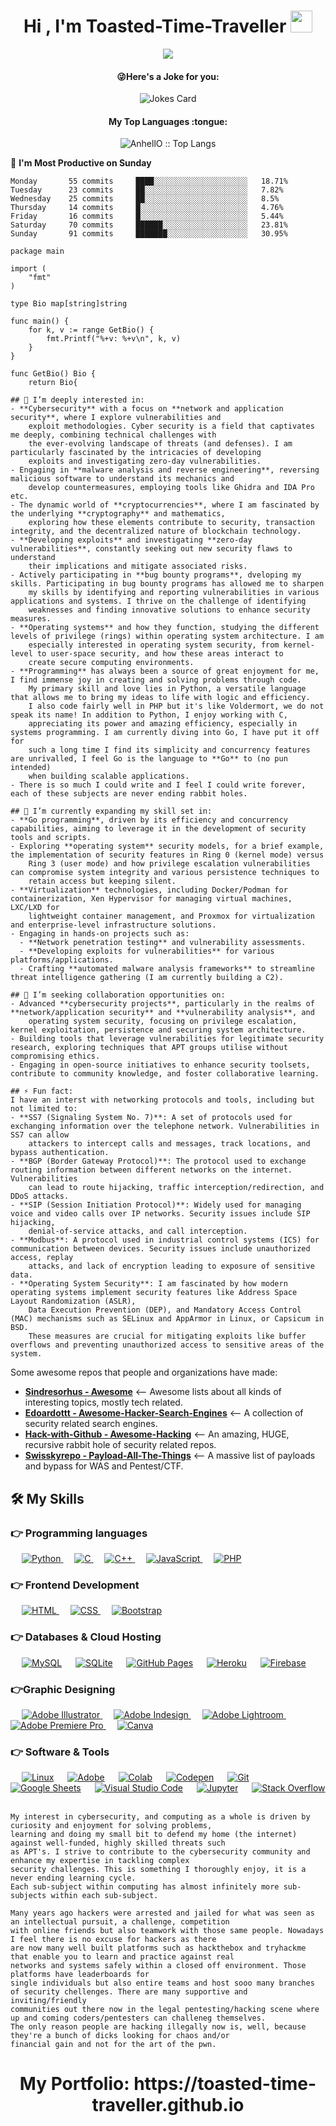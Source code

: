 <h1 align="center">Hi , I'm Toasted-Time-Traveller <img src="https://media.giphy.com/media/hvRJCLFzcasrR4ia7z/giphy.gif" width="35"></h1>
<p align="center">
  <a href="https://github.com/DenverCoder1/readme-typing-svg"><img src="https://readme-typing-svg.herokuapp.com?lines=Computer+Science+Student;Cyber+Security+Enthusiast;RT%20|%20AI%20|%20ML%20Enthusiast;Always%20Learning%20New%20Things&center=true&width=500&height=50"></a>
</p>

<h4 align="center">😜Here's a Joke for you:</h4>
<p align="center"><img src="https://readme-jokes.vercel.app/api" alt="Jokes Card" /></p>

<h4 align="center">My Top Languages :tongue:</h4>

<p align="center"><img src="https://github-readme-stats.vercel.app/api/top-langs/?username=AnhellO&langs_count=10&theme=tokyonight&layout=compact" alt="AnhellO :: Top Langs" /></p>


📅 **I'm Most Productive on Sunday** 

```text
Monday       55 commits     ████░░░░░░░░░░░░░░░░░░░░░   18.71% 
Tuesday      23 commits     ██░░░░░░░░░░░░░░░░░░░░░░░   7.82% 
Wednesday    25 commits     ██░░░░░░░░░░░░░░░░░░░░░░░   8.5% 
Thursday     14 commits     █░░░░░░░░░░░░░░░░░░░░░░░░   4.76% 
Friday       16 commits     █░░░░░░░░░░░░░░░░░░░░░░░░   5.44% 
Saturday     70 commits     ██████░░░░░░░░░░░░░░░░░░░   23.81% 
Sunday       91 commits     ███████░░░░░░░░░░░░░░░░░░   30.95%

```

```golang
package main

import (
	"fmt"
)

type Bio map[string]string

func main() {
	for k, v := range GetBio() {
		fmt.Printf("%+v: %+v\n", k, v)
	}
}

func GetBio() Bio {
	return Bio{

## 👀 I’m deeply interested in:
- **Cybersecurity** with a focus on **network and application security**, where I explore vulnerabilities and
	exploit methodologies. Cyber security is a field that captivates me deeply, combining technical challenges with
	the ever-evolving landscape of threats (and defenses). I am particularly fascinated by the intricacies of developing
	exploits and investigating zero-day vulnerabilities.
- Engaging in **malware analysis and reverse engineering**, reversing malicious software to understand its mechanics and
	develop countermeasures, employing tools like Ghidra and IDA Pro etc.
- The dynamic world of **cryptocurrencies**, where I am fascinated by the underlying **cryptography** and mathematics,
	exploring how these elements contribute to security, transaction integrity, and the decentralized nature of blockchain technology.
- **Developing exploits** and investigating **zero-day vulnerabilities**, constantly seeking out new security flaws to understand
	their implications and mitigate associated risks.
- Actively participating in **bug bounty programs**, dveloping my skills. Participating in bug bounty programs has allowed me to sharpen
	my skills by identifying and reporting vulnerabilities in various applications and systems. I thrive on the challenge of identifying
	weaknesses and finding innovative solutions to enhance security measures.
- **Operating systems** and how they function, studying the different levels of privilege (rings) within operating system architecture. I am
	especially interested in operating system security, from kernel-level to user-space security, and how these areas interact to
	create secure computing environments.
- **Programming** has always been a source of great enjoyment for me, I find immense joy in creating and solving problems through code.
	My primary skill and love lies in Python, a versatile language that allows me to bring my ideas to life with logic and efficiency.
	I also code fairly well in PHP but it's like Voldermort, we do not speak its name! In addition to Python, I enjoy working with C,
	appreciating its power and amazing efficiency, especially in systems programming. I am currently diving into Go, I have put it off for
	such a long time I find its simplicity and concurrency features are unrivalled, I feel Go is the language to **Go** to (no pun intended)
	when building scalable applications.
- There is so much I could write and I feel I could write forever, each of these subjects are never ending rabbit holes.

## 🌱 I’m currently expanding my skill set in:
- **Go programming**, driven by its efficiency and concurrency capabilities, aiming to leverage it in the development of security tools and scripts.
- Exploring **operating system** security models, for a brief example, the implementation of security features in Ring 0 (kernel mode) versus
	Ring 3 (user mode) and how privilege escalation vulnerabilities can compromise system integrity and various persistence techniques to
	retain access but keeping silent.
- **Virtualization** technologies, including Docker/Podman for containerization, Xen Hypervisor for managing virtual machines, LXC/LXD for
	lightweight container management, and Proxmox for virtualization and enterprise-level infrastructure solutions.
- Engaging in hands-on projects such as:
  - **Network penetration testing** and vulnerability assessments.
  - **Developing exploits for vulnerabilities** for various platforms/applications.
  - Crafting **automated malware analysis frameworks** to streamline threat intelligence gathering (I am currently building a C2).

## 💞️ I’m seeking collaboration opportunities on:
- Advanced **cybersecurity projects**, particularly in the realms of **network/application security** and **vulnerability analysis**, and
	operating system security, focusing on privilege escalation, kernel exploitation, persistence and securing system architecture.
- Building tools that leverage vulnerabilities for legitimate security research, exploring techniques that APT groups utilise without compromising ethics.
- Engaging in open-source initiatives to enhance security toolsets, contribute to community knowledge, and foster collaborative learning.

## ⚡ Fun fact:
I have an interst with networking protocols and tools, including but not limited to:
- **SS7 (Signaling System No. 7)**: A set of protocols used for exchanging information over the telephone network. Vulnerabilities in SS7 can allow
	attackers to intercept calls and messages, track locations, and bypass authentication.
- **BGP (Border Gateway Protocol)**: The protocol used to exchange routing information between different networks on the internet. Vulnerabilities
	can lead to route hijacking, traffic interception/redirection, and DDoS attacks.
- **SIP (Session Initiation Protocol)**: Widely used for managing voice and video calls over IP networks. Security issues include SIP hijacking,
	denial-of-service attacks, and call interception.
- **Modbus**: A protocol used in industrial control systems (ICS) for communication between devices. Security issues include unauthorized access, replay
	attacks, and lack of encryption leading to exposure of sensitive data.
- **Operating System Security**: I am fascinated by how modern operating systems implement security features like Address Space Layout Randomization (ASLR),
	Data Execution Prevention (DEP), and Mandatory Access Control (MAC) mechanisms such as SELinux and AppArmor in Linux, or Capsicum in BSD.
	These measures are crucial for mitigating exploits like buffer overflows and preventing unauthorized access to sensitive areas of the system.
```
Some awesome repos that people and organizations have made:
- **[Sindresorhus - Awesome](https://github.com/sindresorhus/awesome)** <-- Awesome lists about all kinds of interesting topics, mostly tech related.
- **[Edoardottt - Awesome-Hacker-Search-Engines](https://github.com/edoardottt/awesome-hacker-search-engines)** <-- A collection of security related search engines.
- **[Hack-with-Github - Awesome-Hacking](https://github.com/Hack-with-Github/Awesome-Hacking)** <-- An amazing, HUGE, recursive rabbit hole of security related repos.
- **[Swisskyrepo - Payload-All-The-Things](https://github.com/swisskyrepo/PayloadsAllTheThings)** <-- A massive list of payloads and bypass for WAS and Pentest/CTF.

## 🛠️ My Skills

### 👉 Programming languages

<p align="left"> 
  &emsp;
   <a href="https://www.python.org" target="_blank">
    <img alt="Python" src="https://img.shields.io/badge/Python%20-%2314354C.svg?logo=python&logoColor=white">
  </a> 
  &emsp; 
  <a href="https://www.cprogramming.com/" target="_blank"> 
    <img alt="C" src="https://img.shields.io/badge/C%20-%232370ED.svg?logo=c&logoColor=white">
  </a> 
  &emsp;
  <a href="https://www.w3schools.com/cpp/" target="_blank"> 
    <img alt="C++" src="https://img.shields.io/badge/C++%20-%2300599C.svg?logo=c%2B%2B&logoColor=white">
  </a> 
  &emsp;
  <a href="https://developer.mozilla.org/en-US/docs/Web/JavaScript" target="_blank"> 
     <img alt="JavaScript" src="https://img.shields.io/badge/JavaScript%20-%23F7DF1E.svg?logo=javascript&logoColor=black">
   </a>
  &emsp;
  <a href="https://www.php.net/">
    <img alt="PHP" src="https://img.shields.io/badge/PHP-%23777BB4.svg?logo=php&logoColor=white"/>
  </a>
</p>

### 👉 Frontend Development
<p align="left"> 
  &emsp; 
  <a href="https://www.w3.org/html/" target="_blank"> 
   <img alt="HTML" src="https://img.shields.io/badge/HTML5%20-%23E34F26.svg?logo=html5&logoColor=white">
  </a>   
  &emsp;
  <a href="https://www.w3schools.com/css/" target="_blank">
    <img alt="CSS" src="https://img.shields.io/badge/CSS%20-%231572B6.svg?logo=css3&logoColor=white">
  </a> 
   &emsp;
  <a href="https://getbootstrap.com" target="_blank"> 
    <img alt="Bootstrap" src="https://img.shields.io/badge/Bootstrap-%23563D7C.svg?style=flat&logo=bootstrap&logoColor=white"/>
  </a>
</p>

### 👉 Databases & Cloud Hosting
<p align="left">
  &emsp;
    <a href="https://www.mysql.com/"><img alt="MySQL" src="https://img.shields.io/badge/MySQL-%2300f.svg?style=flat&llogo=mysql&logoColor=white"></a>
  &emsp;
    <a href="https://www.sqlite.org/"><img alt="SQLite" src ="https://img.shields.io/badge/sqlite-%2307405e.svg?style=flat&logo=sqlite&logoColor=white"/></a>
  &emsp;
    <a href="https://www.github.com"><img alt="GitHub Pages" src="https://img.shields.io/badge/GitHub%20Pages-%23327FC7.svg?style=flat&llogo=github&logoColor=white"></a>
  &emsp;
    <a href="https://www.heroku.com/"><img alt="Heroku" src="https://img.shields.io/badge/Heroku%20-%23430098.svg?logo=heroku&logoColor=white"></a>  
  &emsp;
    <a href="https://firebase.google.com/"><img alt="Firebase" src ="https://img.shields.io/badge/Firebase-%23316192.svg?logo=firebase&logoColor=white"></a>
 </p>
  
### 👉Graphic Designing
<p align="left">
  &emsp;
  	
  
   <a href="https://www.adobe.com/in/products/illustrator.html" target="_blank"> 
    <img alt="Adobe Illustrator" src="https://img.shields.io/badge/Adobe Illustrator-%23FF9A00.svg?style=flat&logo=adobeillustrator&logoColor=white"/>
  </a> 
  &emsp;
  <a href="https://www.adobe.com/in/products/indesign.html" target="_blank"> 
    <img alt="Adobe Indesign" src="https://img.shields.io/badge/Adobe Indesign-%e749a0.svg?style=flat&logo=adobeindesign&logoColor=white"/> 
  </a> 
    &emsp;
  <a href="https://www.adobe.com/in/products/photoshop-lightroom.html" target="_blank"> 
    <img alt="Adobe Lightroom" src="https://img.shields.io/badge/Adobe Lightroom-%2300f.svg?style=flat&logo=adobelightroom&logoColor=white"/>
  </a>
   &emsp;
  <a href="https://www.adobe.com/in/products/premiere.html" target="_blank"> 
   <img alt="Adobe Premiere Pro" src="https://img.shields.io/badge/Adobe Premiere Pro-%2300f.svg?style=flat&logo=adobepremierepro&logoColor=white"/>
  </a>
    &emsp;
  <a href="#">
  	<img alt="Canva" src="https://img.shields.io/badge/Canva-%2300C4CC.svg?style=flat&logo=Canva&logoColor=white"/>
  </a>
 </p>

 ### 👉 Software & Tools
 
<p>
  &emsp;
    <a href="#"><img alt="Linux" src="https://img.shields.io/badge/Linux-FCC624?style=flat&logo=linux&logoColor=black"></a>
  &emsp;
    <a href="#"><img alt="Adobe" src="https://img.shields.io/badge/Metasploit%20-%23FF0000.svg?logo=adobe&logoColor=white"></a>
  &emsp;
    <a href="#"><img alt="Colab" src="https://img.shields.io/badge/Cobalt-00b56a.svg?logo=google-colab&logoColor=white"></a>
  &emsp;
    <a href="#"><img alt="Codepen" src="https://img.shields.io/badge/Codepen-000000.svg?logo=codepen&logoColor=white"></a>
  &emsp;
    <a href="#"><img alt="Git" src="https://img.shields.io/badge/Git%20-%23F05033.svg?logo=git&logoColor=white"></a>
  &emsp;
    <a href="#"><img alt="Google Sheets" src="https://img.shields.io/badge/Docker%20-%2334A853.svg?logo=google%20sheets&logoColor=white"></a>
  &emsp;
    <a href="#"><img alt="Visual Studio Code" src="https://img.shields.io/badge/Visual%20Studio%20Code-0078d7.svg?logo=visual-studio-code&logoColor=white"></a>
  &emsp;
    <a href="#"><img alt="Jupyter" src="https://img.shields.io/badge/Jupyter%20-%23F37626.svg?logo=Jupyter&logoColor=white"></a>
  &emsp;
    <a href="#"><img alt="Stack Overflow" src="https://img.shields.io/badge/-Stack%20Overflow-FE7A16?logo=stack-overflow&logoColor=white"></a>
  &emsp;
</p>


	My interest in cybersecurity, and computing as a whole is driven by curiosity and enjoyment for solving problems, 
 	learning and doing my small bit to defend my home (the internet) against well-funded, highly skilled threats such 
  	as APT's. I strive to contribute to the cybersecurity community and enhance my expertise in tackling complex 
   	security challenges. This is something I thoroughly enjoy, it is a never ending learning cycle. 
    Each sub-subject within computing has almost infinitely more sub-subjects within each sub-subject.

	Many years ago hackers were arrested and jailed for what was seen as an intellectual pursuit, a challenge, competition 
 	with online friends but also teamwork with those same people. Nowadays I feel there is no excuse for hackers as there 
  	are now many well built platforms such as hackthebox and tryhackme that enable you to learn and practice against real 
   	networks and systems safely within a closed off environment. Those platforms have leaderboards for 
    single individuals but also entire teams and host sooo many branches of security chellenges. There are many supportive and inviting/friendly 
    communities out there now in the legal pentesting/hacking scene where up and coming coders/pentesters can challeneg themselves. 
    The only reason people are hacking illegally now is, well, because they're a bunch of dicks looking for chaos and/or 
    financial gain and not for the art of the pwn.

<h1 align="center">My Portfolio: https://toasted-time-traveller.github.io</h1>

<!---
toasted-time-traveller/toasted-time-traveller is a ✨ special ✨ repository because its `README.md` (this file) appears on your GitHub profile.
You can click the Preview link to take a look at your changes.
--->

